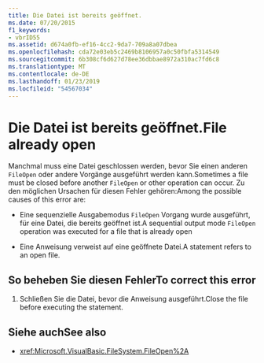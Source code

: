 ```yaml
---
title: Die Datei ist bereits geöffnet.
ms.date: 07/20/2015
f1_keywords:
- vbrID55
ms.assetid: d674a0fb-ef16-4cc2-9da7-709a8a07dbea
ms.openlocfilehash: cda72e03eb5c2469b8106957a0c50fbfa5314549
ms.sourcegitcommit: 6b308cf6d627d78ee36dbbae8972a310ac7fd6c8
ms.translationtype: MT
ms.contentlocale: de-DE
ms.lasthandoff: 01/23/2019
ms.locfileid: "54567034"
---
```

# <a name="file-already-open"></a><span data-ttu-id="295f4-102">Die Datei ist bereits geöffnet.</span><span class="sxs-lookup"><span data-stu-id="295f4-102">File already open</span></span>
<span data-ttu-id="295f4-103">Manchmal muss eine Datei geschlossen werden, bevor Sie einen anderen `FileOpen` oder andere Vorgänge ausgeführt werden kann.</span><span class="sxs-lookup"><span data-stu-id="295f4-103">Sometimes a file must be closed before another `FileOpen` or other operation can occur.</span></span> <span data-ttu-id="295f4-104">Zu den möglichen Ursachen für diesen Fehler gehören:</span><span class="sxs-lookup"><span data-stu-id="295f4-104">Among the possible causes of this error are:</span></span>  
  
-   <span data-ttu-id="295f4-105">Eine sequenzielle Ausgabemodus `FileOpen` Vorgang wurde ausgeführt, für eine Datei, die bereits geöffnet ist.</span><span class="sxs-lookup"><span data-stu-id="295f4-105">A sequential output mode `FileOpen` operation was executed for a file that is already open</span></span>  
  
-   <span data-ttu-id="295f4-106">Eine Anweisung verweist auf eine geöffnete Datei.</span><span class="sxs-lookup"><span data-stu-id="295f4-106">A statement refers to an open file.</span></span>  
  
## <a name="to-correct-this-error"></a><span data-ttu-id="295f4-107">So beheben Sie diesen Fehler</span><span class="sxs-lookup"><span data-stu-id="295f4-107">To correct this error</span></span>  
  
1.  <span data-ttu-id="295f4-108">Schließen Sie die Datei, bevor die Anweisung ausgeführt.</span><span class="sxs-lookup"><span data-stu-id="295f4-108">Close the file before executing the statement.</span></span>  
  
## <a name="see-also"></a><span data-ttu-id="295f4-109">Siehe auch</span><span class="sxs-lookup"><span data-stu-id="295f4-109">See also</span></span>
- <xref:Microsoft.VisualBasic.FileSystem.FileOpen%2A>
